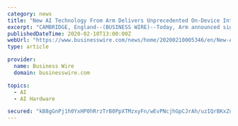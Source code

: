 ```yaml
---
category: news
title: "New AI Technology From Arm Delivers Unprecedented On-Device Intelligence for IoT"
excerpt: "CAMBRIDGE, England--(BUSINESS WIRE)--Today, Arm announced significant additions to its artificial intelligence (AI) platform, including new machine learning (ML) IP, the Arm ® Cortex ®-M55 processor and Arm Ethos™-U55 NPU, the industry’s first microNPU (Neural Processing Unit) for Cortex-M, designed to deliver a combined 480x leap in ML ..."
publishedDateTime: 2020-02-10T13:00:00Z
webUrl: "https://www.businesswire.com/news/home/20200210005346/en/New-AI-Technology-Arm-Delivers-Unprecedented-On-Device"
type: article

provider:
  name: Business Wire
  domain: businesswire.com

topics:
  - AI
  - AI Hardware

secured: "kB8gGnPj1h0YxHP0hRrzTrB0PpXTMzxyFn/wEvPNcjhGpCJrAh/uzIQrBKxZuAFKPBOjL/l7kYtf7INf+UadqM65fVOzYEpUA0a+Dxcaty2pF7xD9kLtbS08kq06CfEwdwxaw+HVwoot5ne9P5x86+fcxPiZxbwdb8EYWXC6r/bNzidgIsP3WbM1gxe93sT+pkieFB6m4hU6rxWTFsbraYSMXVWHQSUAWt/7BVfStVZHRlNdmGe0EKMbR6rOFpWQojXsO9mwTLFFAv6vFXnAUz5x0px6EoxHLpqAkTWLqxp/qqMo6OL7RoQqXdMMl6cP;ZIL+oVuqctr1PCxLWKkUYA=="
---
```


